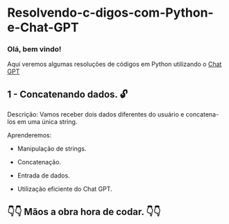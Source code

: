 # Resolvendo-c-digos-com-Python-e-Chat-GPT

### Olá, bem vindo!

Aqui veremos algumas resoluções de códigos em Python utilizando o [Chat GPT](https://chat.openai.com/)

## 1  -  Concatenando dados.  🔓

Descrição: Vamos receber dois dados diferentes do usuário e concatena-los em uma única string.

Aprenderemos:

* Manipulação de strings.

* Concatenação.

* Entrada de dados.

* Utilização eficiente do Chat GPT.


 ## 👇👇 Mãos a obra hora de codar. 👇👇





